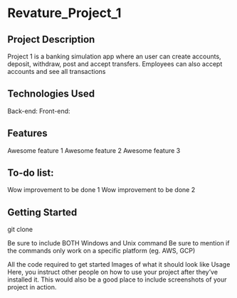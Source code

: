 # Revature_Project_1

## Project Description
Project 1 is a banking simulation app where an user can create accounts, deposit, withdraw, post and accept transfers. Employees can also accept accounts and see all transactions

## Technologies Used
Back-end:
Front-end:

## Features

Awesome feature 1
Awesome feature 2
Awesome feature 3

## To-do list:

Wow improvement to be done 1
Wow improvement to be done 2

## Getting Started
git clone 

Be sure to include BOTH Windows and Unix command
Be sure to mention if the commands only work on a specific platform (eg. AWS, GCP)

All the code required to get started
Images of what it should look like
Usage
Here, you instruct other people on how to use your project after they’ve installed it. This would also be a good place to include screenshots of your project in action.
